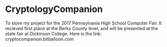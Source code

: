 # CryptologyCompanion
To store my project for the 2017 Pennsylvania High School Computer Fair. It recieved first place at the Berks County level, and will be presented at the state fair at Dickinson College.
Here is the link: cryptocompanion.bitballoon.com
